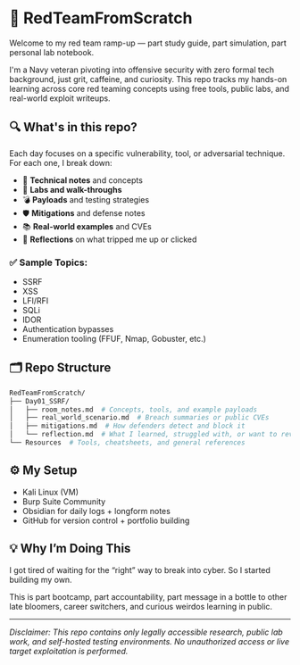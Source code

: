 # 🧨 RedTeamFromScratch

Welcome to my red team ramp-up — part study guide, part simulation, part personal lab notebook.

I'm a Navy veteran pivoting into offensive security with zero formal tech background, just grit, caffeine, and curiosity. This repo tracks my hands-on learning across core red teaming concepts using free tools, public labs, and real-world exploit writeups.

## 🔍 What's in this repo?

Each day focuses on a specific vulnerability, tool, or adversarial technique. For each one, I break down:

- 📓 **Technical notes** and concepts
- 🧪 **Labs and walk-throughs**
- 💣 **Payloads** and testing strategies
- 🛡️ **Mitigations** and defense notes
- 📚 **Real-world examples** and CVEs
- 🔁 **Reflections** on what tripped me up or clicked

### ✅ Sample Topics:

- SSRF
- XSS
- LFI/RFI
- SQLi
- IDOR
- Authentication bypasses
- Enumeration tooling (FFUF, Nmap, Gobuster, etc.)

## 🗂️ Repo Structure

```bash
RedTeamFromScratch/
├── Day01_SSRF/
│   ├── room_notes.md  # Concepts, tools, and example payloads
│   ├── real_world_scenario.md  # Breach summaries or public CVEs
│   ├── mitigations.md  # How defenders detect and block it
│   └── reflection.md  # What I learned, struggled with, or want to revisit
└── Resources  # Tools, cheatsheets, and general references
```

## ⚙️ My Setup

- Kali Linux (VM)
- Burp Suite Community
- Obsidian for daily logs + longform notes
- GitHub for version control + portfolio building

## 💡 Why I’m Doing This

I got tired of waiting for the “right” way to break into cyber. So I started building my own.

This is part bootcamp, part accountability, part message in a bottle to other late bloomers, career switchers, and curious weirdos learning in public.

---
*Disclaimer: This repo contains only legally accessible research, public lab work, and self-hosted testing environments. No unauthorized access or live target exploitation is performed.*